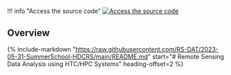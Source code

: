 #

!!! info "Access the source code"
    [![Access the source code](https://img.shields.io/badge/github-repo-000.svg?logo=github&labelColor=gray&color=blue)][link]

## Overview

{% include-markdown "https://raw.githubusercontent.com/RS-DAT/2023-05-31-SummerSchool-HDCRS/main/README.md" start="# Remote Sensing Data Analysis using HTC/HPC Systems" heading-offset=2 %}

[link]: https://github.com/RS-DAT/2023-05-31-SummerSchool-HDCRS
